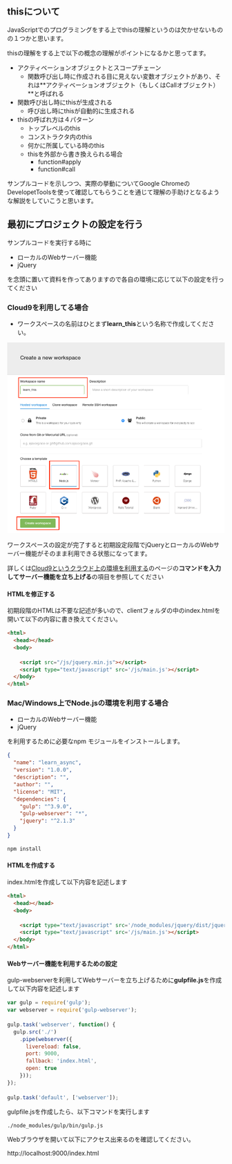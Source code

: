 ## thisについて

JavaScriptでのプログラミングをする上でthisの理解というのは欠かせないものの１つかと思います。

thisの理解をする上で以下の概念の理解がポイントになるかと思ってます。

- アクティベーションオブジェクトとスコープチェーン
  - 関数呼び出し時に作成される目に見えない変数オブジェクトがあり、それは**アクティベーションオブジェクト（もしくはCallオブジェクト）**と呼ばれる
- 関数呼び出し時にthisが生成される
  - 呼び出し時にthisが自動的に生成される
- thisの呼ばれ方は４パターン
  - トップレベルのthis
  - コンストラクタ内のthis
  - 何かに所属している時のthis
  - thisを外部から書き換えられる場合
    - function#apply
    - function#call

サンプルコードを示しつつ、実際の挙動についてGoogle ChromeのDevelopetToolsを使って確認してもらうことを通じて理解の手助けとなるような解説をしていこうと思います。



## 最初にプロジェクトの設定を行う


サンプルコードを実行する時に

- ローカルのWebサーバー機能
- jQuery

を念頭に置いて資料を作ってありますので各自の環境に応じて以下の設定を行ってください


### Cloud9を利用してる場合

- ワークスペースの名前はひとまず**learn_this**という名称で作成してください。

![ワークスペースの設定](../images/learn_this.png)

ワークスペースの設定が完了すると初期設定段階でjQueryとローカルのWebサーバー機能がそのまま利用できる状態になってます。

詳しくは[Cloud9というクラウド上の環境を利用する](../set_up_cloud9.md)のページの**コマンドを入力してサーバー機能を立ち上げる**の項目を参照してください

#### HTMLを修正する

初期段階のHTMLは不要な記述が多いので、clientフォルダの中のindex.htmlを開いて以下の内容に書き換えてください。

```html
<html>
  <head></head>
  <body>

    <script src="/js/jquery.min.js"></script>
    <script type="text/javascript" src='/js/main.js'></script>
  </body>
</html>
```


### Mac/Windows上でNode.jsの環境を利用する場合


- ローカルのWebサーバー機能
- jQuery

を利用するために必要なnpm モジュールをインストールします。

```json
{
  "name": "learn_async",
  "version": "1.0.0",
  "description": "",
  "author": "",
  "license": "MIT",
  "dependencies": {
    "gulp": "^3.9.0",
    "gulp-webserver": "*",
    "jquery": "^2.1.3"
  }
}
```

```sh
npm install
```


#### HTMLを作成する

index.htmlを作成して以下内容を記述します

```html
<html>
  <head></head>
  <body>

    <script type="text/javascript" src='/node_modules/jquery/dist/jquery.js'></script>
    <script type="text/javascript" src='/js/main.js'></script>
  </body>
</html>
```

#### Webサーバー機能を利用するための設定

gulp-webserverを利用してWebサーバーを立ち上げるために**gulpfile.js**を作成して以下内容を記述します

```javascript
var gulp = require('gulp');
var webserver = require('gulp-webserver');

gulp.task('webserver', function() {
  gulp.src('./')
    .pipe(webserver({
      livereload: false,
      port: 9000,
      fallback: 'index.html',
      open: true
    }));
});

gulp.task('default', ['webserver']);
```

gulpfile.jsを作成したら、以下コマンドを実行します

```sh
./node_modules/gulp/bin/gulp.js
```

Webブラウザを開いて以下にアクセス出来るのを確認してください。


http://localhost:9000/index.html

